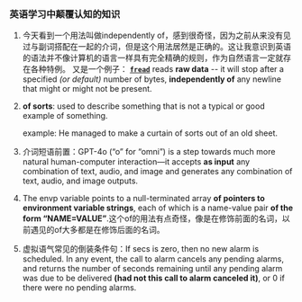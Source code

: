 ### 英语学习中颠覆认知的知识

1. 今天看到一个用法叫做independently of，感到很奇怪，因为之前从来没有见过与副词搭配在一起的介词，但是这个用法居然是正确的。这让我意识到英语的语法并不像计算机的语言一样具有完全精确的规则，作为自然语言一定就存在各种特例。
   又是一个例子：
   [**`fread`**](http://php.net/manual/en/function.fread.php) reads **raw data** -- it will stop after a specified *(or default)* number of bytes, **independently of** any newline that might or might not be present.

2. **of sorts**: used to describe something that is not a typical or good example of something.

   example: He managed to make a curtain of sorts out of an old sheet.

3. 介词短语前置：GPT-4o (“o” for “omni”) is a step towards much more natural human-computer interaction—it accepts **as input** any combination of text, audio, and image and generates any combination of text, audio, and image outputs. 

4. The envp variable points to a null-terminated array
   **of pointers to environment variable strings**, each of which is a name-value pair **of the form “NAME=VALUE”**.这个of的用法有点奇怪，像是在修饰前面的名词，以前遇见的of大多都是在修饰后面的名词。

5. 虚拟语气常见的倒装条件句：If secs is zero, then no new alarm is scheduled. In any event, the call to alarm cancels any pending alarms, and returns the number of seconds remaining until any pending alarm was due to be delivered **(had not this call to alarm canceled it)**, or 0 if there were no pending alarms.

